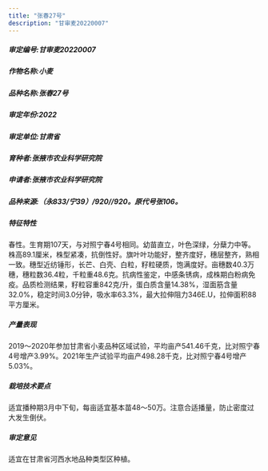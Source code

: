 ```yaml
---
title: "张春27号"
description: "甘审麦20220007"
---
```

##### 审定编号:甘审麦20220007

##### 作物名称:小麦

##### 品种名称:张春27号

##### 审定年份:2022

##### 审定单位:甘肃省

##### 育种者:张掖市农业科学研究院

##### 申请者:张掖市农业科学研究院

##### 品种来源:（永833/宁39）/920//920。原代号张106。

##### 特征特性
春性。生育期107天，与对照宁春4号相同。幼苗直立，叶色深绿，分蘖力中等。株高89.1厘米，株型紧凑，抗倒性好。旗叶叶功能好，整齐度好，穗层整齐，熟相一致。穗型近纺锤形，长芒、白壳、白粒，籽粒硬质，饱满度好。亩穗数40.3万穗，穗粒数36.4粒，千粒重48.6克。抗病性鉴定，中感条锈病，成株期白粉病免疫。品质检测结果，籽粒容重842克/升，蛋白质含量14.38%，湿面筋含量32.0%，稳定时间3.0分钟，吸水率63.3%，最大拉伸阻力346E.U，拉伸面积88平方厘米。

##### 产量表现
2019～2020年参加甘肃省小麦品种区域试验，平均亩产541.46千克，比对照宁春4号增产3.99%。2021年生产试验平均亩产498.28千克，比对照宁春4号增产5.03%。

##### 栽培技术要点
适宜播种期3月中下旬，每亩适宜基本苗48～50万。注意合适播量，防止密度过大发生倒伏。

##### 审定意见
适宜在甘肃省河西水地品种类型区种植。

